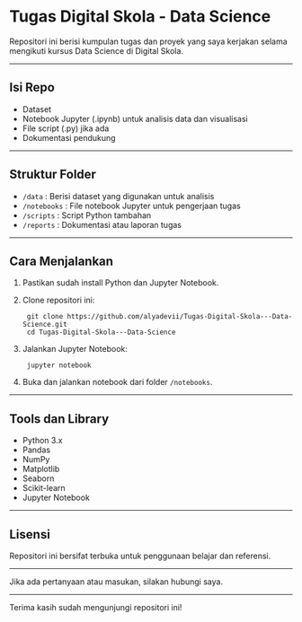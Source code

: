 # Tugas Digital Skola - Data Science

Repositori ini berisi kumpulan tugas dan proyek yang saya kerjakan selama mengikuti kursus Data Science di Digital Skola.

---

## Isi Repo

- Dataset  
- Notebook Jupyter (.ipynb) untuk analisis data dan visualisasi  
- File script (.py) jika ada  
- Dokumentasi pendukung

---

## Struktur Folder

- `/data` : Berisi dataset yang digunakan untuk analisis  
- `/notebooks` : File notebook Jupyter untuk pengerjaan tugas  
- `/scripts` : Script Python tambahan  
- `/reports` : Dokumentasi atau laporan tugas 
---

## Cara Menjalankan

1. Pastikan sudah install Python dan Jupyter Notebook.  
2. Clone repositori ini:  
   
        git clone https://github.com/alyadevii/Tugas-Digital-Skola---Data-Science.git
        cd Tugas-Digital-Skola---Data-Science

3. Jalankan Jupyter Notebook:  
   
        jupyter notebook

4. Buka dan jalankan notebook dari folder `/notebooks`.

---

## Tools dan Library

- Python 3.x  
- Pandas  
- NumPy  
- Matplotlib  
- Seaborn  
- Scikit-learn  
- Jupyter Notebook

---

## Lisensi

Repositori ini bersifat terbuka untuk penggunaan belajar dan referensi.

---

Jika ada pertanyaan atau masukan, silakan hubungi saya.

---

Terima kasih sudah mengunjungi repositori ini!
